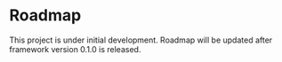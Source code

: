 # Roadmap

This project is under initial development. Roadmap will be updated after framework version 0.1.0 is released.